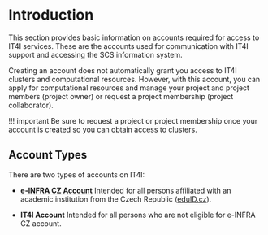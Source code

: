 # Introduction

This section provides basic information on accounts required for access to IT4I services.
These are the accounts used for communication with IT4I support and accessing the SCS information system.

Creating an account does not automatically grant you access to IT4I clusters and computational resources.
However, with this account, you can apply for computational resources and manage your project and project members (project owner)
or request a project membership (project collaborator).

!!! important
    Be sure to request a project or project membership once your account is created so you can obtain access to clusters.

## Account Types

There are two types of accounts on IT4I:

* [**e-INFRA CZ Account**][1]
    Intended for all persons affiliated with an academic institution from the Czech Republic ([eduID.cz][a]).

* **IT4I Account**
    Intended for all persons who are not eligible for e-INFRA CZ account.

[1]: ../einfracz-account.md

[a]: https://www.eduid.cz/
